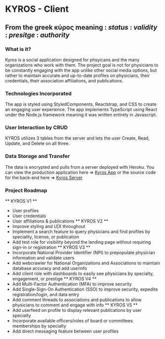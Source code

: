 # KYROS - Client
From the greek κύρος meaning
: *status*
: *validity*
: *presitge*
: *authority*
---
### What is it?
Kyros is a social application designed for phsyicans and the many organizations who work with them. The project goal is not for physicians to be constantly engaging with the app unlike other social media options, but rather to maintain accurate and up-to-date profiles on physicians, their credentials, their association affiliations, and publications. 

### Technologies Incorporated
The app is styled using StyledComponents, Reactstrap, and CSS to create an engaging user experience.
The app implements TypeScript using React under the Node.js framework meaning it was written entirely in Javascript. 

### User Interaction by CRUD
KYROS utilizes 3 tables from the server and lets the user Create, Read, Update, and Delete on all three.

### Data Storage and Transfer
The data is encrypted and pulls from a server deployed with Heroku. You can view the production application here => [Kyros App](https://jpc-kyros-client.herokuapp.com/home) or the source code for the back-end here => [Kyros Server](https://github.com/joshuapcasey/rb-final-server)

### Project Roadmap
** KYROS V1 **
- User profiles
- User credentials
- User affiliations & publications
** KYROS V2 **
- Improve styling and U|X throughout
- Implement a search feature to query physicians and find profiles by speciality, license, or publication
- Add test role for visibility beyond the landing page without requiring sign-in or registration
** KYROS V3 **
- Incorporate National Provider Identifier (NPI) to prepopulate physician information and validate users
- Add webcrawler for National Organizations and Associations to maintain database accuracy and add userinfo
- Add client role with dashboards to easily see physicians by specialty, engagement, or prestige
** KYROS V4 **
- Add Multi-Factor Authentication (MFA) to improve security
- Add Single-Sign-On Authentication (SSO) to improve security, expedite registration/login, and data entry
- Add comment threads to associations and publications to allow physicians to comment and engage with info
** KYROS V5 **
- Add userfeed on profile to display relevant publications by user specialty 
- Incorporate available officers/roles of board or committees memberships by specialty 
- Add direct messaging feature between user profiles
